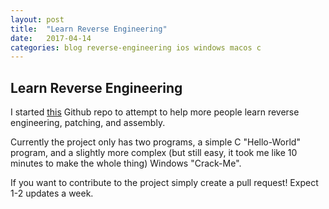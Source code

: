 ```yaml
---
layout: post
title:  "Learn Reverse Engineering"
date:   2017-04-14
categories: blog reverse-engineering ios windows macos c
---
```


Learn Reverse Engineering
---------------------------
I started [this](https://github.com/ItzG3b/Learn-Reverse-Engineering) Github repo to attempt to help more people learn reverse engineering, patching, and assembly.

Currently the project only has two programs, a simple C "Hello-World" program, and a slightly more complex (but still easy, it took me like 10 minutes to make the whole thing) Windows "Crack-Me".

If you want to contribute to the project simply create a pull request! Expect 1-2 updates a week.
